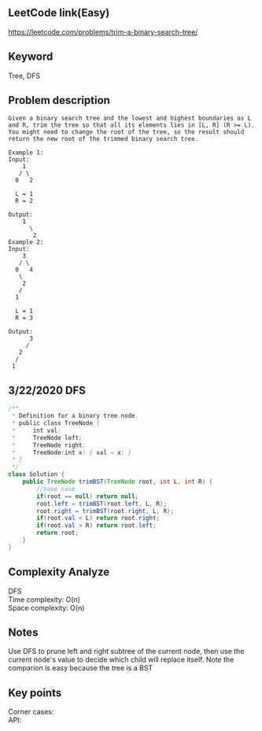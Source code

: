 ## LeetCode link(Easy)
https://leetcode.com/problems/trim-a-binary-search-tree/

## Keyword
Tree, DFS

## Problem description
```
Given a binary search tree and the lowest and highest boundaries as L and R, trim the tree so that all its elements lies in [L, R] (R >= L). You might need to change the root of the tree, so the result should return the new root of the trimmed binary search tree.

Example 1:
Input: 
    1
   / \
  0   2

  L = 1
  R = 2

Output: 
    1
      \
       2
Example 2:
Input: 
    3
   / \
  0   4
   \
    2
   /
  1

  L = 1
  R = 3

Output: 
      3
     / 
   2   
  /
 1
```
## 3/22/2020 DFS

```java
/**
 * Definition for a binary tree node.
 * public class TreeNode {
 *     int val;
 *     TreeNode left;
 *     TreeNode right;
 *     TreeNode(int x) { val = x; }
 * }
 */
class Solution {
    public TreeNode trimBST(TreeNode root, int L, int R) {
        //base case
        if(root == null) return null;
        root.left = trimBST(root.left, L, R);
        root.right = trimBST(root.right, L, R);
        if(root.val < L) return root.right;
        if(root.val > R) return root.left;
        return root;
    }
}
```

## Complexity Analyze
DFS\
Time complexity: O(n) \
Space complexity: O(n)

## Notes
Use DFS to prune left and right subtree of the current node, then use the current node's value to decide which child will replace itself. Note the comparion is easy because the tree is a BST

## Key points
Corner cases: \
API:

